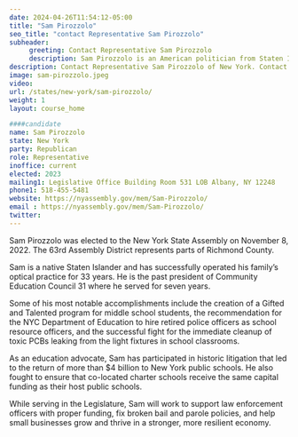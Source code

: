 ```yaml
---
date: 2024-04-26T11:54:12-05:00
title: "Sam Pirozzolo"
seo_title: "contact Representative Sam Pirozzolo"
subheader:
     greeting: Contact Representative Sam Pirozzolo
     description: Sam Pirozzolo is an American politician from Staten Island who currently serves as a member of the New York State Assembly for the 63rd District, replacing the retiring Michael Cusick.
description: Contact Representative Sam Pirozzolo of New York. Contact information for Sam Pirozzolo includes email address, phone number, and mailing address.
image: sam-pirozzolo.jpeg
video:
url: /states/new-york/sam-pirozzolo/
weight: 1
layout: course_home

####candidate
name: Sam Pirozzolo
state: New York
party: Republican
role: Representative
inoffice: current
elected: 2023
mailing1: Legislative Office Building Room 531 LOB Albany, NY 12248
phone1: 518-455-5481
website: https://nyassembly.gov/mem/Sam-Pirozzolo/
email : https://nyassembly.gov/mem/Sam-Pirozzolo/
twitter:
---
```


Sam Pirozzolo was elected to the New York State Assembly on November 8, 2022. The 63rd Assembly District represents parts of Richmond County.

Sam is a native Staten Islander and has successfully operated his family’s optical practice for 33 years. He is the past president of Community Education Council 31 where he served for seven years.

Some of his most notable accomplishments include the creation of a Gifted and Talented program for middle school students, the recommendation for the NYC Department of Education to hire retired police officers as school resource officers, and the successful fight for the immediate cleanup of toxic PCBs leaking from the light fixtures in school classrooms.

As an education advocate, Sam has participated in historic litigation that led to the return of more than $4 billion to New York public schools. He also fought to ensure that co-located charter schools receive the same capital funding as their host public schools.

While serving in the Legislature, Sam will work to support law enforcement officers with proper funding, fix broken bail and parole policies, and help small businesses grow and thrive in a stronger, more resilient economy.
